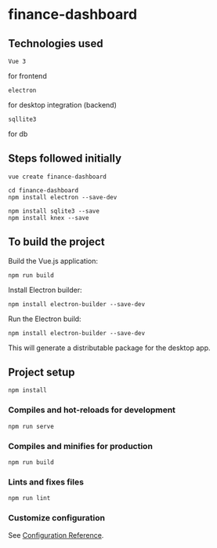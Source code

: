 # finance-dashboard

## Technologies used
```
Vue 3
```
for frontend

```
electron
```
for desktop integration (backend)

```
sqllite3
```
for db

## Steps followed initially

```
vue create finance-dashboard
```
```
cd finance-dashboard
npm install electron --save-dev
```
```
npm install sqlite3 --save
npm install knex --save
```

## To build the project
Build the Vue.js application:
```
npm run build
```

Install Electron builder:
```
npm install electron-builder --save-dev
```

Run the Electron build:
```
npm install electron-builder --save-dev
```
This will generate a distributable package for the desktop app.

## Project setup
```
npm install
```

### Compiles and hot-reloads for development
```
npm run serve
```

### Compiles and minifies for production
```
npm run build
```

### Lints and fixes files
```
npm run lint
```

### Customize configuration
See [Configuration Reference](https://cli.vuejs.org/config/).
